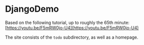# DjangoDemo

Based on the following tutorial, up to roughly the 65th minute: [https://youtu.be/F5mRW0jo-U4](https://youtu.be/F5mRW0jo-U4)

The site consists of the `todo` subdirectory, as well as a homepage.

